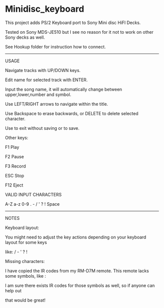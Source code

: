 # Minidisc_keyboard

This project adds PS/2 Keyboard port to Sony Mini disc HiFI Decks.


Tested on Sony MDS-JE510 but I see no reason for it not to work on other Sony decks as well.

See Hookup folder for instruction how to connect.



-----------------------------------------------------------------------------------------
USAGE


Navigate tracks with UP/DOWN keys.

Edit name for selected track with ENTER.

Input the song name, it will automatically change between upper,lower,number and symbol.

Use LEFT/RIGHT arrows to navigate within the title.

Use Backspace to erase backwards, or DELETE to delete selected character.

Use <ESC> to exit without saving or <ENTER> to save.
  

Other keys:

F1 Play
  
F2 Pause
  
F3 Record
  
ESC Stop
 
F12 Eject
    

VALID INPUT CHARACTERS

A-Z a-z 0-9 . - / ' ? ! Space




-----------------------------------------------------------------------------------------
NOTES


Keyboard layout:

You might need to adjust the key actions depending on your keyboard layout for some keys

like: / - ' ? !


Missing characters:

I have copied the IR codes from my RM-D7M remote. This remote lacks some symbols, like :

I am sure there exists IR codes for those symbols as well, so if anyone can help out

that would be great!

